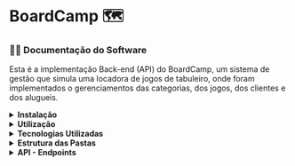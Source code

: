 # BoardCamp :world_map:

### 📄👀 Documentação do Software 
Esta é a implementação Back-end (API) do BoardCamp, um sistema de gestão que simula uma locadora de jogos de tabuleiro, onde foram implementados o gerenciamentos das categorias, dos jogos, dos clientes e dos alugueis.

<details>
  <summary><strong>Instalação</strong></summary>

  ## 🛠️💻 Instalação do Sistema
Para rodar o projeto, primeiro clone este repositório usando o comando:

``` bash
git clone https://github.com/seu-usuario/nome-do-projeto.git
```
Em seguida, instale as dependências usando o gerenciador de pacotes de sua escolha. Recomendo o uso do npm:
  
``` bash
npm install
```
Crie um arquivo <span style="color: green"> .env </span> na raiz do projeto e defina as seguintes variáveis de ambiente:
``` env
DATABASE_URL=postgresql://${POSTGRES_USERNAME}:${POSTGRES_PASSWORD}@${POSTGRES_HOST}:${POSTGRES_PORT}/${POSTGRES_DATABASE}
``` 
</details>



<details>
<summary><strong>Utilização</strong></summary>
  
 ## 🚀💡 Utilização
  
Para rodar o projeto em um servidor de desenvolvimento, execute o seguinte comando:

``` bash
npm start

npm run dev
```
</details>

<details>
  <summary><strong>Tecnologias Utilizadas</strong></summary>
   
  ## 🔧📦 Tecnologias
  
- Node.js 
- Express 
- PostgreSQL
- Joi
- Visual Studio Code
- Git e GitHub

  O projeto foi desenvolvido em Node, Express e PostgreSQL. Para o desenvolvimento, utilizei o Visual Studio Code como IDE e o Git para controle de versão e o GitHub como repositório remoto.

Links úteis:
- [Visual Studio Code](https://code.visualstudio.com/docs)
- [Git](https://git-scm.com/doc)
- [GitHub](https://docs.github.com/) 
</details>


<details>
  <summary><strong>Estrutura das Pastas </strong></summary>

## 🌳📂 A estrutura do projeto é organizada da seguinte maneira:
```markdown
- `src/`                        # Contém todo o código-fonte da aplicação
  - `controllers/`              # Contém os controladores 
    - categories.controller.js
    - customers.controller.js
    - games.controller.js
    - rentals.controller.js
  - `database/`                 # Contém o arquivo de configuração do banco de dados
    - database.js
  - `middleware/`               # Contém os middlewares utilizados pela aplicação
    - middleware.js
    - rentals.middleware.js
  - `routes/`                   # Contém as rotas para cada modelo
    - categories.routes.js
    - customers.routes.js
    - games.routes.js
    - rentals.routes.js
  - `schemas/`                  # Contém os esquemas 
    - customers.schema.js
    - games.schema.js
  - server.js                   # Arquivo principal da aplicação

``` 
</details>

<details>
  <summary><strong>API - Endpoints</strong></summary>
  
  ## 📋 Segue abaixo o resumo dos endpoints do BoardCamp:
  - Categories
    - `POST /categories`: Criar categoria do jogo.
    - `GET /categories`: Lista todas as Categorias de jogos.
  - Games
    - `GET /games`: Lista todos os jogos.
    - `POST /games`: Inserido jogos para alugar.
  - Customers
    - `GET /customers`: Lista todos os clientes.
    - `GET /customers/:id`: Busca cliente por id.
    - `POST /customers`: Cadastra de um novo cliente.
    - `PUT /customers/:id`: Atualiza o cadastro do cliente.
  - Rentals
    - `GET /rentals`:  Lista com todos os aluguéis, contendo o customer e o game.
    - `POST /rentals`: Cria um novo aluguel.
    - `POST /rentals/:id/return`: Retorno do aluguel.
    - `DELETE /rentals/:id`: Exclusão do aluguél.
  
   
</details>
